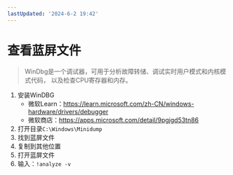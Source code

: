 ```yaml
---
lastUpdated: '2024-6-2 19:42'
---
```

# 查看蓝屏文件

> WinDbg是一个调试器，可用于分析故障转储、调试实时用户模式和内核模式代码，
> 以及检查CPU寄存器和内存。

1. 安装WinDBG
	- 微软Learn：<https://learn.microsoft.com/zh-CN/windows-hardware/drivers/debugger>
	- 微软商店：<https://apps.microsoft.com/detail/9pgjgd53tn86>
2. 打开目录```C:\Windows\Minidump```
3. 找到蓝屏文件
4. 复制到其他位置
5. 打开蓝屏文件
6. 输入：```!analyze -v```
